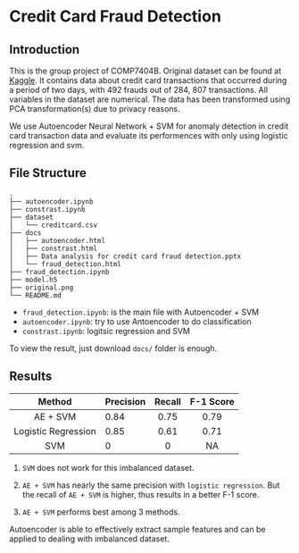 # Credit Card Fraud Detection

## Introduction

This is the group project of COMP7404B. Original dataset can be found at [Kaggle](https://www.kaggle.com/mlg-ulb/creditcardfraud). 
It contains data about credit card transactions that occurred during a period of two days, with 492 frauds out of 284, 807 transactions.
All variables in the dataset are numerical. The data has been transformed using PCA transformation(s) due to privacy reasons.

We use Autoencoder Neural Network + SVM for anomaly detection in credit card transaction data and evaluate its performences with only using logistic regression and svm.

## File Structure

``` shell
.
├── autoencoder.ipynb
├── constrast.ipynb
├── dataset
│   └── creditcard.csv
├── docs
│   ├── autoencoder.html
│   ├── constrast.html
│   ├── Data analysis for credit card fraud detection.pptx
│   └── fraud_detection.html
├── fraud_detection.ipynb
├── model.h5
├── original.png
└── README.md
```

* `fraud_detection.ipynb`: is the main file with Autoencoder + SVM
* `autoencoder.ipynb`: try to use Antoencoder to do classification
* `constrast.ipynb`: logitsic regression and SVM

To view the result, just download `docs/` folder is enough.

## Results

| Method | Precision | Recall | F-1 Score |
| :---: | :--- | :---: | :---: |
| AE + SVM | 0.84 | 0.75 | 0.79 |
| Logistic Regression | 0.85 | 0.61 | 0.71 |
| SVM | 0 | 0 | NA |

1. `SVM` does not work for this imbalanced dataset.

2. `AE + SVM` has nearly the same precision with `logistic regression`. But the recall of `AE + SVM` is higher, thus results in a better F-1 score.

3. `AE + SVM` performs best among 3 methods.

Autoencoder is able to effectively extract sample features and can be applied to dealing with imbalanced dataset.
